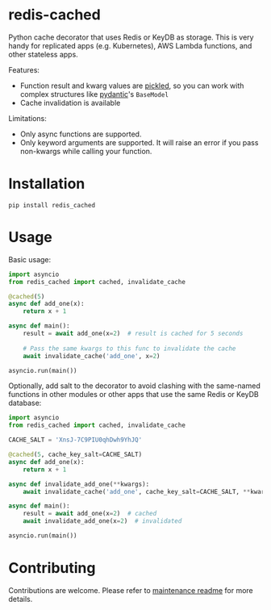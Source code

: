 # redis-cached
Python cache decorator that uses Redis or KeyDB as storage. This is very handy for replicated apps (e.g. Kubernetes), AWS Lambda functions, and other stateless apps.

Features:
* Function result and kwarg values are [pickled](https://docs.python.org/3/library/pickle.html), so you can work with complex structures like [pydantic](https://docs.pydantic.dev/latest/)'s `BaseModel`
* Cache invalidation is available

Limitations:
* Only async functions are supported.
* Only keyword arguments are supported. It will raise an error if you pass non-kwargs while calling your function.

# Installation

```shell
pip install redis_cached
```

# Usage

Basic usage:

```python
import asyncio
from redis_cached import cached, invalidate_cache

@cached(5)
async def add_one(x):
    return x + 1

async def main():
    result = await add_one(x=2)  # result is cached for 5 seconds
    
    # Pass the same kwargs to this func to invalidate the cache
    await invalidate_cache('add_one', x=2)

asyncio.run(main())
```


Optionally, add salt to the decorator to avoid clashing with the same-named functions in other modules or other apps that use the same Redis or KeyDB database:

```python
import asyncio
from redis_cached import cached, invalidate_cache

CACHE_SALT = 'XnsJ-7C9PIU0qhDwh9YhJQ'

@cached(5, cache_key_salt=CACHE_SALT)
async def add_one(x):
    return x + 1

async def invalidate_add_one(**kwargs):
    await invalidate_cache('add_one', cache_key_salt=CACHE_SALT, **kwargs)

async def main():
    result = await add_one(x=2)  # cached
    await invalidate_add_one(x=2)  # invalidated

asyncio.run(main())
```

# Contributing

Contributions are welcome. Please refer to [maintenance readme](./maintenance/README.md) for more details.
